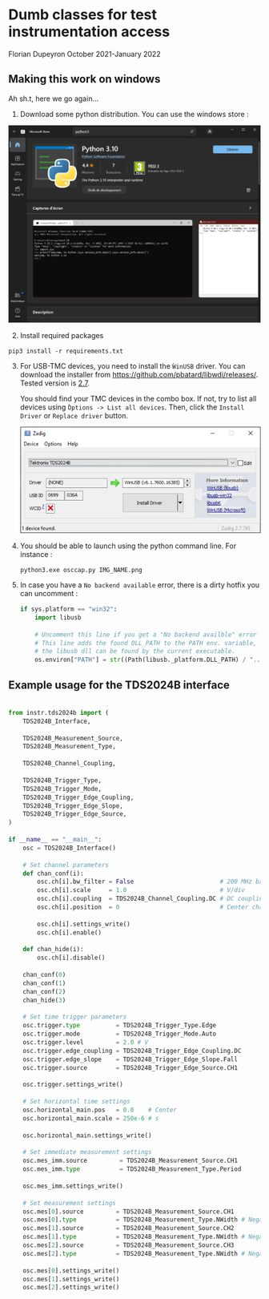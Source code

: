 Dumb classes for test instrumentation access
============================================

Florian Dupeyron
October 2021-January 2022

Making this work on windows
---------------------------

Ah sh.t, here we go again...

1. Download some python distribution. You can use the windows store :

![python installation](doc/img/python-windows_store.png)

2. Install required packages

```
pip3 install -r requirements.txt
```

3. For USB-TMC devices, you need to install the ̀`WinUSB` driver. You can
   download the installer from https://github.com/pbatard/libwdi/releases/.
   Tested version is
   [2.7](https://github.com/pbatard/libwdi/releases/download/v1.4.1/zadig-2.7.exe).

   You should find your TMC devices in the combo box. If not, try to list all
   devices using ̀`Options -> List all devices`. Then, click the `Install Driver`
   or `Replace driver` button.

   ![Zadig](doc/img/zadig_installer.png)

4. You should be able to launch using the python command line. For instance :

   ```
   python3.exe osccap.py IMG_NAME.png
   ```

5. In case you have a `No backend available` error, there is a dirty hotfix you can
   uncomment :

   ```python
   if sys.platform == "win32":
       import libusb
       
       # Uncomment this line if you get a "No backend availble" error
       # This line adds the found DLL_PATH to the PATH env. variable, so that
       # the libusb dll can be found by the current executable.
       os.environ["PATH"] = str((Path(libusb._platform.DLL_PATH) / "..").resolve()) + os.pathsep + os.environ["PATH"]
   ```

Example usage for the TDS2024B interface
----------------------------------------

```python

from instr.tds2024b import (
    TDS2024B_Interface,

    TDS2024B_Measurement_Source,
    TDS2024B_Measurement_Type,

    TDS2024B_Channel_Coupling,

    TDS2024B_Trigger_Type,
    TDS2024B_Trigger_Mode,
    TDS2024B_Trigger_Edge_Coupling,
    TDS2024B_Trigger_Edge_Slope,
    TDS2024B_Trigger_Edge_Source,
)

if __name__ == "__main__":
	osc = TDS2024B_Interface()

	# Set channel parameters
	def chan_conf(i):
		osc.ch[i].bw_filter = False                        # 200 MHz bandwidth
		osc.ch[i].scale     = 1.0                          # V/div
		osc.ch[i].coupling  = TDS2024B_Channel_Coupling.DC # DC coupling
		osc.ch[i].position  = 0                            # Center channel on scope

		osc.ch[i].settings_write()
		osc.ch[i].enable()

	def chan_hide(i):
		osc.ch[i].disable()

	chan_conf(0)
	chan_conf(1)
	chan_conf(2)
	chan_hide(3)

	# Set time trigger parameters
	osc.trigger.type          = TDS2024B_Trigger_Type.Edge
	osc.trigger.mode          = TDS2024B_Trigger_Mode.Auto
	osc.trigger.level         = 2.0 # V
	osc.trigger.edge_coupling = TDS2024B_Trigger_Edge_Coupling.DC
	osc.trigger.edge_slope    = TDS2024B_Trigger_Edge_Slope.Fall
	osc.trigger.source        = TDS2024B_Trigger_Edge_Source.CH1

	osc.trigger.settings_write()

	# Set horizontal time settings
	osc.horizontal_main.pos   = 0.0    # Center
	osc.horizontal_main.scale = 250e-6 # s

	osc.horizontal_main.settings_write()

	# Set immediate measurement settings
	osc.mes_imm.source         = TDS2024B_Measurement_Source.CH1
	osc.mes_imm.type           = TDS2024B_Measurement_Type.Period

	osc.mes_imm.settings_write()

	# Set measurement settings
	osc.mes[0].source         = TDS2024B_Measurement_Source.CH1
	osc.mes[0].type           = TDS2024B_Measurement_Type.NWidth # Negative pulse width
	osc.mes[1].source         = TDS2024B_Measurement_Source.CH2
	osc.mes[1].type           = TDS2024B_Measurement_Type.NWidth # Negative pulse width
	osc.mes[2].source         = TDS2024B_Measurement_Source.CH3
	osc.mes[2].type           = TDS2024B_Measurement_Type.NWidth # Negative pulse width

	osc.mes[0].settings_write()
	osc.mes[1].settings_write()
	osc.mes[2].settings_write()
```
